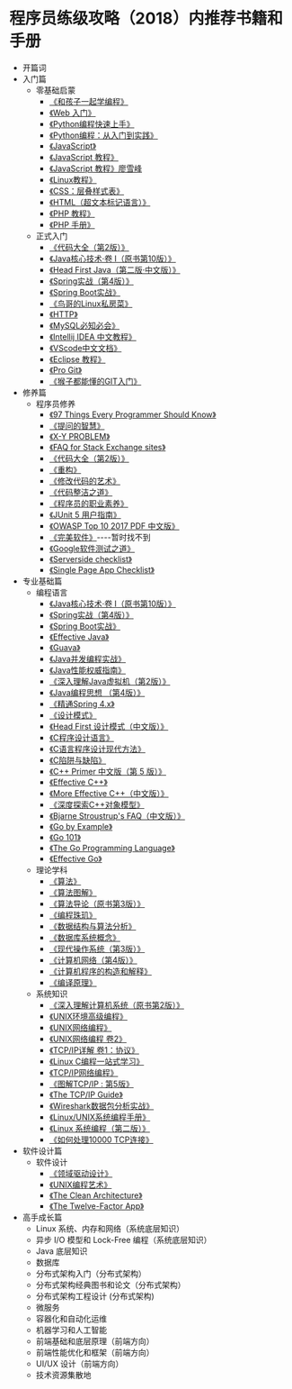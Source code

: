 # 程序员练级攻略（2018）内推荐书籍和手册

* 开篇词
* 入门篇
    * 零基础启蒙
        * [《和孩子一起学编程》](https://github.com/git-zjx/programmer_training_strategy/tree/master/入门篇/零基础启蒙)
        * [《Web 入门》](https://developer.mozilla.org/zh-CN/docs/Learn/Getting_started_with_the_web)
        * [《Python编程快速上手》](https://github.com/git-zjx/programmer_training_strategy/tree/master/入门篇/零基础启蒙)
        * [《Python编程：从入门到实践》](https://github.com/git-zjx/programmer_training_strategy/tree/master/入门篇/零基础启蒙)
        * [《JavaScript》](https://developer.mozilla.org/zh-CN/docs/Web/JavaScript)
        * [《JavaScript 教程》](http://www.w3school.com.cn/js/)
        * [《JavaScript 教程》廖雪峰](https://www.liaoxuefeng.com/wiki/001434446689867b27157e896e74d51a89c25cc8b43bdb3000)
        * [《Linux教程》](https://www.w3cschool.cn/linux/)
        * [《CSS：层叠样式表》](https://developer.mozilla.org/zh-CN/docs/Web/CSS)
        * [《HTML（超文本标记语言）》](https://developer.mozilla.org/zh-CN/docs/Web/HTML)
        * [《PHP 教程》](http://www.w3school.com.cn/php/index.asp)
        * [《PHP 手册》](http://php.net/manual/zh/)
    * 正式入门
        * [《代码大全（第2版）》](https://github.com/git-zjx/programmer_training_strategy/tree/master/修养篇/程序员修养)
        * [《Java核心技术·卷 I（原书第10版）》](https://github.com/git-zjx/programmer_training_strategy/tree/master/入门篇/正式入门)
        * [《Head First Java（第二版·中文版）》](https://github.com/git-zjx/programmer_training_strategy/tree/master/入门篇/正式入门)
        * [《Spring实战（第4版）》](https://github.com/git-zjx/programmer_training_strategy/tree/master/入门篇/正式入门)
        * [《Spring Boot实战》](https://github.com/git-zjx/programmer_training_strategy/tree/master/入门篇/正式入门)
        * [《鸟哥的Linux私房菜》](http://cn.linux.vbird.org/)
        * [《HTTP》](https://developer.mozilla.org/zh-CN/docs/Web/HTTP)
        * [《MySQL必知必会》](https://github.com/git-zjx/programmer_training_strategy/tree/master/入门篇/正式入门)
        * [《Intellij IDEA 中文教程》](https://dancon.gitbooks.io/intellij-idea/content/)
        * [《VScode中文文档》](https://jeasonstudio.gitbooks.io/vscode-cn-doc/content/)
        * [《Eclipse 教程》](http://www.runoob.com/eclipse/eclipse-tutorial.html)
        * [《Pro Git》](https://git-scm.com/book/zh/v2/)
        * [《猴子都能懂的GIT入门》](https://backlog.com/git-tutorial/cn/)
* 修养篇
    * 程序员修养
        * [《97 Things Every Programmer Should Know》](https://97-things-every-x-should-know.gitbooks.io/97-things-every-programmer-should-know/content/en/index.html)
        * [《提问的智慧》](http://doc.zengrong.net/smart-questions/cn.html)
        * [《X-Y PROBLEM》](https://coolshell.cn/articles/10804.html)
        * [《FAQ for Stack Exchange sites》](https://meta.stackexchange.com/questions/7931/faq-for-stack-exchange-sites)
        * [《代码大全（第2版）》](https://github.com/git-zjx/programmer_training_strategy/tree/master/修养篇/程序员修养)
        * [《重构》](https://github.com/git-zjx/programmer_training_strategy/tree/master/修养篇/程序员修养)
        * [《修改代码的艺术》](https://github.com/git-zjx/programmer_training_strategy/tree/master/修养篇/程序员修养)
        * [《代码整洁之道》](https://github.com/git-zjx/programmer_training_strategy/tree/master/修养篇/程序员修养)
        * [《程序员的职业素养》]()
        * [《JUnit 5 用户指南》](http://sjyuan.cc/junit5/user-guide-cn/)
        * [《OWASP Top 10 2017 PDF 中文版》](https://www.owasp.org/images/d/dc/OWASP_Top_10_2017_%E4%B8%AD%E6%96%87%E7%89%88v1.3.pdf)
        * [《完美软件》]()----暂时找不到
        * [《Google软件测试之道》](https://github.com/git-zjx/programmer_training_strategy/tree/master/修养篇/程序员修养)
        * [《Serverside checklist》](https://github.com/mtdvio/going-to-production/blob/master/serverside-checklist.md)
        * [《Single Page App Checklist》](https://github.com/mtdvio/going-to-production/blob/master/spa-checklist.md)
* 专业基础篇
    * 编程语言
        * [《Java核心技术·卷 I（原书第10版）》](https://github.com/git-zjx/programmer_training_strategy/tree/master/入门篇/正式入门)
        * [《Spring实战（第4版）》](https://github.com/git-zjx/programmer_training_strategy/tree/master/入门篇/正式入门)
        * [《Spring Boot实战》](https://github.com/git-zjx/programmer_training_strategy/tree/master/入门篇/正式入门)
        * [《Effective Java》](https://github.com/git-zjx/programmer_training_strategy/tree/master/专业基础篇/编程语言)
        * [《Guava》](https://github.com/google/guava)
        * [《Java并发编程实战》]()
        * [《Java性能权威指南》]()
        * [《深入理解Java虚拟机（第2版）》]()
        * [《Java编程思想 （第4版）》]()
        * [《精通Spring 4.x》]()
        * [《设计模式》]()
        * [《Head First 设计模式（中文版）》]()
        * [《C程序设计语言》]()
        * [《C语言程序设计现代方法》]()
        * [《C陷阱与缺陷》]()
        * [《C++ Primer 中文版（第 5 版）》]()
        * [《Effective C++》]()
        * [《More Effective C++（中文版）》]()
        * [《深度探索C++对象模型》]()
        * [《Bjarne Stroustrup's FAQ（中文版）》](http://www.stroustrup.com/bsfaqcn.html)
        * [《Go by Example》](https://gobyexample.com/)
        * [《Go 101》](https://go101.org/article/101.html)
        * [《The Go Programming Language》]()
        * [《Effective Go》]()
    * 理论学科
        * [《算法》]()
        * [《算法图解》]()
        * [《算法导论（原书第3版）》]()
        * [《编程珠玑》]()
        * [《数据结构与算法分析》]()
        * [《数据库系统概念》]()
        * [《现代操作系统（第3版）》]()
        * [《计算机网络（第4版）》]()
        * [《计算机程序的构造和解释》]()
        * [《编译原理》]()
    * 系统知识
        * [《深入理解计算机系统（原书第2版）》]()
        * [《UNIX环境高级编程》]()
        * [《UNIX网络编程》]()
        * [《UNIX网络编程 卷2》]()
        * [《TCP/IP详解 卷1：协议》]()
        * [《Linux C编程一站式学习》]()
        * [《TCP/IP网络编程》]()
        * [《图解TCP/IP : 第5版》]()
        * [《The TCP/IP Guide》](http://www.tcpipguide.com/free/index.htm)
        * [《Wireshark数据包分析实战》]()
        * [《Linux/UNIX系统编程手册》]()
        * [《Linux 系统编程（第二版）》]()
        * [《如何处理10000 TCP连接》](https://www.oschina.net/translate/c10k)
* 软件设计篇
    * 软件设计
        * [《领域驱动设计》]()
        * [《UNIX编程艺术》]()
        * [《The Clean Architecture》](https://8thlight.com/blog/uncle-bob/2012/08/13/the-clean-architecture.html)
        * [《The Twelve-Factor App》](https://12factor.net/zh_cn/)
* 高手成长篇
    * Linux 系统、内存和网络（系统底层知识）
    * 异步 I/O 模型和 Lock-Free 编程（系统底层知识）
    * Java 底层知识
    * 数据库
    * 分布式架构入门（分布式架构）
    * 分布式架构经典图书和论文（分布式架构）
    * 分布式架构工程设计 (分布式架构)
    * 微服务
    * 容器化和自动化运维
    * 机器学习和人工智能
    * 前端基础和底层原理（前端方向）
    * 前端性能优化和框架（前端方向）
    * UI/UX 设计（前端方向）
    * 技术资源集散地